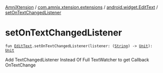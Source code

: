 [AmniXtension](../../index.md) / [com.amnix.xtension.extensions](../index.md) / [android.widget.EditText](index.md) / [setOnTextChangedListener](./set-on-text-changed-listener.md)

# setOnTextChangedListener

`fun `[`EditText`](https://developer.android.com/reference/android/widget/EditText.html)`.setOnTextChangedListener(listener: (`[`String`](https://kotlinlang.org/api/latest/jvm/stdlib/kotlin/-string/index.html)`) -> `[`Unit`](https://kotlinlang.org/api/latest/jvm/stdlib/kotlin/-unit/index.html)`): `[`Unit`](https://kotlinlang.org/api/latest/jvm/stdlib/kotlin/-unit/index.html)

Add TextChangedListener Instead Of Full TextWatcher to get Callback OnTextChange

